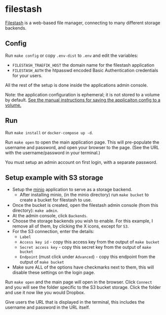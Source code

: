 # filestash

[Filestash](https://github.com/mickael-kerjean/filestash) is a web-based file
manager, connecting to many different storage backends.

## Config

Run `make config` or copy `.env-dist` to `.env` and edit the variables:

 * `FILESTASH_TRAEFIK_HOST` the domain name for the filestash application
 * `FILESTASH_AUTH` the htpasswd encoded Basic Authentication credentials for
   your users.
   
All the rest of the setup is done inside the applications admin console.

Note: the application configuration is ephemeral; it is not stored to a volume
by default. [See the manual instructions for saving the applicaiton config to a
volume.](https://www.filestash.app/docs/install-and-upgrade/#optional-using-a-bind-mount-for-persistent-configuration)

## Run

Run `make install` or `docker-compose up -d`.

Run `make open` to open the main application page. This will pre-populate the
username and password, and open your browser to the page. (See the URL with the
username/password in your terminal.)

You must setup an admin account on first login, with a separate password.

## Setup example with S3 storage

 * Setup the [minio](../minio) application to serve as a storage backend.
   * After installing minio, (in the minio directory) run `make bucket` to
     create a bucket for filestash to use.
 * Once the bucket is created, open the filestash admin console (from this
   directory): `make admin`.
 * At the admin console, click `Backends`.
 * Choose the storage backends you wish to enable. For this example, I remove
all of them, by clicking the X icons, except for `S3`.
 * For the S3 connection, enter the details:
   * `Label`
   * `Access key id` - copy this access key from the output of `make bucket`
   * `Secret access key` - copy this secret key from the output of `make bucket`
   * `Endpoint` (must click under `Advanced`) - copy this endpoint from the output of `make bucket`
 * Make sure ALL of the options have checkmarks next to them, this will disable
   these settings on the login page.

Run `make open` and the main page will open in the browser. Click `Connect` and
you will see the folder specific to the S3 bucket storage. Click the folder and
use it now like you would Dropbox.

Give users the URL that is displayed in the terminal, this includes the username
and password in the URL itself.
